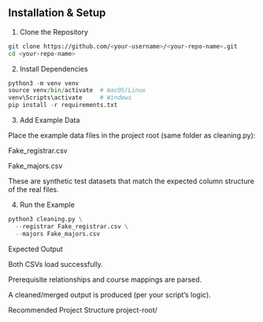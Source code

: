 ## Installation & Setup

1. Clone the Repository

```bash
git clone https://github.com/<your-username>/<your-repo-name>.git
cd <your-repo-name>
```

2. Install Dependencies

```python
python3 -m venv venv
source venv/bin/activate  # macOS/Linux
venv\Scripts\activate     # Windows
pip install -r requirements.txt

```

3. Add Example Data

Place the example data files in the project root (same folder as cleaning.py):

Fake_registrar.csv

Fake_majors.csv

These are synthetic test datasets that match the expected column structure of the real files.

4. Run the Example
   
```python
python3 cleaning.py \
  --registrar Fake_registrar.csv \
  --majors Fake_majors.csv

```

Expected Output

Both CSVs load successfully.

Prerequisite relationships and course mappings are parsed.

A cleaned/merged output is produced (per your script’s logic).

Recommended Project Structure
project-root/
